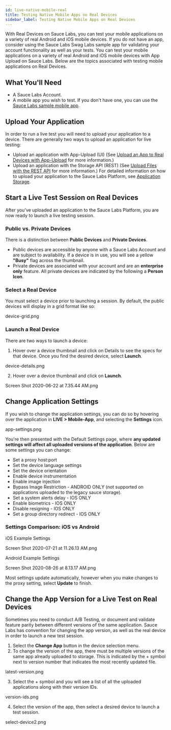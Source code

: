 ```yaml
---
id: live-native-mobile-real
title: Testing Native Mobile Apps on Real Devices
sidebar_label: Testing Native Mobile Apps on Real Devices
---
```

With Real Devices on Sauce Labs, you can test your mobile applications on a variety of real Android and iOS mobile devices. If you do not have an app, consider using the Sauce Labs Swag Labs sample app for validating your account functionality as well as your tests. You can test your mobile applications on a variety of real Android and iOS mobile devices with App Upload on Sauce Labs. Below are the topics associated with testing mobile applications on Real Devices.

## What You'll Need
* A Sauce Labs Account.
* A mobile app you wish to test. If you don't have one, you can use the [Sauce Labs sample mobile app](https://github.com/saucelabs/sample-app-mobile).

## Upload Your Application
In order to run a live test you will need to upload your application to a device. There are generally two ways to upload an application for live testing:
* Upload an application with App-Upload (UI) (See [Upload an App to Real Devices with App-Upload](https://wiki.saucelabs.com/display/DOCS/Application+Storage#ApplicationStorage-UploadanApptoRealDeviceswithApp-Upload) for more information.)
* Upload an application with the Storage API (REST) (See [Upload Files with the REST API](https://wiki.saucelabs.com/display/DOCS/Application+Storage#ApplicationStorage-UploadFileswiththeRESTAPI) for more information.)
For detailed information on how to upload your application to the Sauce Labs Platform, see [Application Storage](https://wiki.saucelabs.com/display/DOCS/Application+Storage).

## Start a Live Test Session on Real Devices
After you've uploaded an application to the Sauce Labs Platform, you are now ready to launch a live testing session.

### Public vs. Private Devices
There is a distinction between **Public Devices** and **Private Devices**.

* Public devices are accessible by anyone with a Sauce Labs Account and are subject to availability. If a device is in use, you will see a yellow **"Busy"** flag across the thumbnail.
* Private devices are associated with your account and are an **enterprise only** feature. All private devices are indicated by the following a **Person Icon**.

### Select a Real Device
You must select a device prior to launching a session. By default, the public devices will display in a grid format like so:

device-grid.png


### Launch a Real Device
There are two ways to launch a device:

1. Hover over a device thumbnail and click on Details to see the specs for that device. Once you find the desired device, select **Launch**.

device-details.png

2. Hover over a device thumbnail and click on **Launch**.

Screen Shot 2020-06-22 at 7.35.44 AM.png

## Change Application Settings
If you wish to change the application settings, you can do so by hovering over the application in **LIVE > Mobile-App**, and selecting the **Settings** icon.

app-settings.png

You're then presented with the Default Settings page, where **any updated settings will affect all uploaded versions of the application**. Below are some settings you can change:

* Set a proxy host:port
* Set the device language settings
* Set the device orientation
* Enable device instrumentation
* Enable image injection
* Bypass Image Restriction - ANDROID ONLY (not supported on applications uploaded to the legacy sauce storage).
* Set a system alerts delay - IOS ONLY
* Enable biometrics - IOS ONLY
* Disable resigning - IOS ONLY
* Set a group directory redirect - IOS ONLY

### Settings Comparison: iOS vs Android

iOS Example Settings

Screen Shot 2020-07-21 at 11.26.13 AM.png

Android Example Settings

Screen Shot 2020-08-26 at 8.13.17 AM.png


Most settings update automatically, however when you make changes to the proxy setting, select **Update** to finish.

## Change the App Version for a Live Test on Real Devices
Sometimes you need to conduct A/B Testing, or document and validate feature parity between different versions of the same application. Sauce Labs has convention for changing the app version, as well as the real device in order to launch a new test session.

1. Select the **Change App** button in the device selection menu.
2. To change the version of the app, there must be multiple versions of the same app already uploaded to storage. This is indicated by the + symbol next to version number that indicates the most recently updated file.

latest-version.png

3. Select the + symbol and you will see a list of all the uploaded applications along with their version IDs.

version-ids.png

4. Select the version of the app, then select a desired device to launch a test session.

select-device2.png

